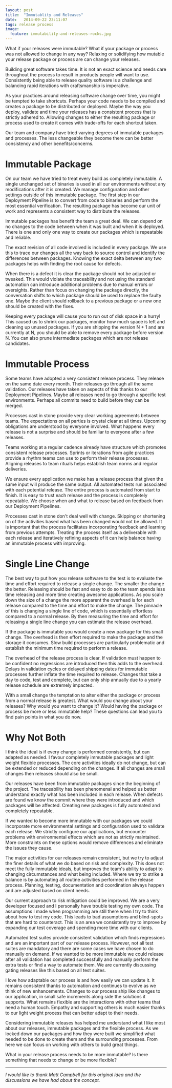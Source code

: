 ```yaml
---
layout: post
title:  "Immutablity and Releases"
date:   2014-09-22 23:11:07
tags: release process
image:
  feature: immutability-and-releases-rocks.jpg
---
```


What if your releases were immutable? What if your package or process was not
allowed to change in any way? Relaxing or solidifying how mutable your release
package or process are can change your releases.

Building great software takes time. It is not an exact science and needs care
throughout the process to result in products people will want to use.
Consistently being able to release quality software is a challenge and
balancing rapid iterations with craftsmanship is imperative.

As your practices around releasing software change over time, you might be
tempted to take shortcuts. Perhaps your code needs to be compiled and creates
a package to be distributed or deployed. Maybe the way you deploy, validate and
time your releases has a consistent process that is
strictly adhered to. Allowing changes to either the resulting package or
process used to create it comes with trade-offs for each shortcut taken.

Our team and company have tried varying degrees of immutable packages and
processes. The less changeable they become there can be better consistency and
other benefits/concerns.

Immutable Package
===============================================================================

On our team we have tried to treat every build as completely immutable. A
single unchanged set of binaries is used in all our environments without any
modifications after it is created. We manage configuration and other settings
outside of this immutable package. The first step in our Deployment Pipeline is
to convert from code to binaries and perform the most essential verification.
The resulting package has become our unit of work and represents a consistent
way to distribute the releases.

Immutable packages has benefit the team a great deal. We
can depend on no changes to the code between when it was built and when it is
deployed. There is one and only one way to create our packages which is
repeatable and reliable.

The exact revision of all code involved is included in every package.
We use this to trace our changes all the way back to
source control and identify the differences between packages. Knowing the exact
delta between any two packages helps with finding the root cause for defects.

When there is a defect it is clear the package should not be adjusted or
tweaked. This would violate the traceability and not using the standard
automation can introduce additional problems due to manual errors or
oversights. Rather than focus on changing the package directly, the
conversation shifts to which package should be used to replace the faulty one.
Maybe the client should rollback to a previous package or a new one should be
created with the fixes.

Keeping every package will cause you to run out of disk space in a hurry! This
caused us to shrink our packages, monitor how much space is left and cleaning
up unused packages. If you are shipping the version N + 1 and are
currently at N, you should be able to remove every package before version N.
You can also prune intermediate packages which are not release candidates.

Immutable Process
===============================================================================

Some teams have adopted a very consistent release process. They release on the
same date every month. Their releases go through all the same validation. Our
releases have taken on aspects of this thanks to our Deployment Pipelines.
Maybe all releases need to go through a specific test environments. Perhaps all
commits need to build before they can be merged.

Processes cast in stone provide very clear working agreements between teams.
The expectations on all parties is crystal clear at all times. Upcoming
obligations are understood by everyone involved. What happens every release is
not a surprise and should be familiar to everyone after a few releases.

Teams working at a regular cadence already have structure which promotes
consistent release processes. Sprints or iterations from agile practices
provide a rhythm teams can use to perform their release processes. Aligning
releases to team rituals helps establish team norms and regular deliveries.

We ensure every application we make has a release process that given the same
input will produce the same output. All automated tests run associated with
each potential release. The entire process is automated from start to finish.
It is easy to trust each release and the process is completely repeatable.
We choose when and what to release based on feedback from our Deployment
Pipelines.

Processes cast in stone don't deal well with change. Skipping or shortening on
of the activities based what has been changed would not be allowed. It is important
that the process facilitates incorporating feedback and learning from previous
attempts. Treating the process itself as a deliverable with each release and
iteratively refining aspects of it can help balance having an immutable process
with improving.

Single Line Change
===============================================================================

The best way to put how you release software to the test is to evaluate the
time and effort required to release a single change. The smaller the change the
better. Releasing should be fast and easy to do so the team spends less time
releasing and more time creating awesome applications. As you scale down the
size of a change the more apparent the overhead is for each release compared
to the time and effort to make the change. The pinnacle of this is changing a
single line of code, which is essentially effortless compared to a normal
release. By then measuring the time and effort for releasing a single line
change you can estimate the release overhead.

If the package is immutable you would create a new package for this small
change. The overhead is then effort required to make the package and the
storage it consumes. Slow build processes are particularly problematic and
establish the minimum time required to perform a release.

The overhead of the release process is clear. If validation must happen to be
confident no regressions are introduced then this adds to the overhead.
Delays in validation cycles or delayed shipping dates for immutable processes
further inflate the time required to release. Changes that take a day to
code, test and complete, but can only ship annually due to a yearly release
schedule are extremely impacted.

With a small change the temptation to alter either the package or process from
a normal release is greatest. What would you change about your releases? Why
would you want to change it? Would having the package or process be more or
less immutable help? These questions can lead you to find pain points in what
you do now.

Why Not Both
===============================================================================

I think the ideal is if every change is performed consistently, but can adapted
as needed. I favour completely immutable packages and light weight
flexible processes. The core activities ideally do not change,
but can be extended or reduced depending on the changes. If all changes are small
changes then releases should also be small.

Our releases have been from immutable packages since the beginning of the
project. The traceability has been phenomenal and helped us better understand
exactly what has been included in each release. When defects are found we know
the commit where they were introduced and which packages will be affected. Creating
new packages is fully automated and completely repeatable.

If we wanted to become more immutable with our packages we could incorporate
more environmental settings and configuration used to validate each release.
We strictly configure our applications, but encounter problems with environmental
effects which are not as strictly maintained. More constraints on these options would
remove differences and eliminate the issues they cause.

The major activities for our releases remain consistent, but we try to adjust
the finer details of what we do based on risk and complexity. This does not
meet the fully immutable ideals, but improves the team's ability to adapt to
changing circumstances and what being included. Where we try to strike a
balance is by automating all routine activities performed in the release
process. Planning, testing, documentation and coordination always happen and
are adjusted based on client needs.

Our current approach to risk mitigation could be improved. We are a very
developer focused and I personally have trouble testing my own code. The
assumptions I made when programming are still there when I try to think about
how to test my code. This leads to bad assumptions and blind-spots that are hard
to counteract. This is an area we consistently try to improve by expanding our
test coverage and spending more time with our clients.

Automated test suites provide consistent validation which finds regressions
and are an important part of our release process. However, not all test
suites are mandatory and there are some cases we have chosen to do manually on
demand. If we wanted to be more immutable we could release after all
validation has completed successfully and manually perform the extra tests or
find a way to automate them. We are currently discussing gating releases like
this based on all test suites.

I love how adaptable our process is and how easily we can update it.
It remains consistent thanks to automation and continues to evolve as we think
of new enhancements. Changes to our process ship like changes to our
application, in small safe increments along side the solutions it supports. What
remains flexible are the interactions with other teams that need a human touch.
Empathy and supporting others is much easier thanks to our light weight
process that can better adapt to their needs.

Considering immutable releases has helped me understand what I like most about
our releases, immutable packages and the flexible process. As we
locked down our packages and how they were built we simplified what needed to
be done to create them and the surrounding processes. From here we can focus on
working with others to build great things.

What in your release process needs to be more immutable? Is there something
that needs to change or be more flexible?

<hr />

*I would like to thank Matt Campbell for this original idea and the discussions
we have had about the concept.*
